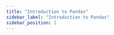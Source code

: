 ```yaml
---
title: "Introduction to Pandas"
sidebar_label: "Introduction to Pandas"
sidebar_position: 1
---
```


